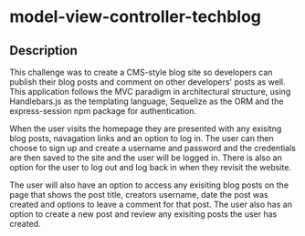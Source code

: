 # model-view-controller-techblog

## Description

This challenge was to create a CMS-style blog site so developers can publish their blog posts and comment on other developers' posts as well. This application follows the MVC paradigm in architectural structure, using Handlebars.js as the templating language, Sequelize as the ORM and the express-session npm package for authentication.

When the user visits the homepage they are presented with any exisitng blog posts, navagation links and an option to log in. 
The user can then choose to sign up and create a username and password and the credentials are then saved to the site and the user will be logged in. There is also an option for the user to log out and log back in when they revisit the website. 

The user will also have an option to access any exisiting blog posts on the page that shows the post title, creators username, date the post was created and options to leave a comment for that post. 
The user also has an option to create a new post and review any exisiting posts the user has created. 


